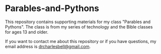 # Parables-and-Pythons
This repository contains supporting materials for my class "Parables and Pythons". The class is from my series of technology and the Bible classes for ages 13 and older. 

If you want to contact me about this repository or if you have questions, my email address is drcharlesbell@gmail.com.
